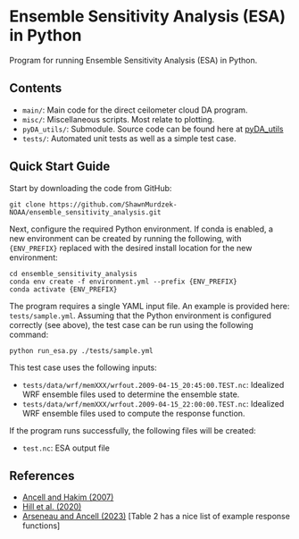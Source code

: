 # Ensemble Sensitivity Analysis (ESA) in Python

Program for running Ensemble Sensitivity Analysis (ESA) in Python.

## Contents

- `main/`: Main code for the direct ceilometer cloud DA program.
- `misc/`: Miscellaneous scripts. Most relate to plotting.
- `pyDA_utils/`: Submodule. Source code can be found here at [pyDA_utils](https://github.com/ShawnMurdzek-NOAA/pyDA_utils/tree/main)
- `tests/`: Automated unit tests as well as a simple test case.

## Quick Start Guide

Start by downloading the code from GitHub:

`git clone https://github.com/ShawnMurdzek-NOAA/ensemble_sensitivity_analysis.git`

Next, configure the required Python environment. If conda is enabled, a new environment can be created by running the following, with `{ENV_PREFIX}` replaced with the desired install location for the new environment:

```
cd ensemble_sensitivity_analysis
conda env create -f environment.yml --prefix {ENV_PREFIX}
conda activate {ENV_PREFIX}
```

The program requires a single YAML input file. An example is provided here: `tests/sample.yml`. Assuming that the Python environment is configured correctly (see above), the test case can be run using the following command:

`python run_esa.py ./tests/sample.yml`

This test case uses the following inputs:
- `tests/data/wrf/memXXX/wrfout.2009-04-15_20:45:00.TEST.nc`: Idealized WRF ensemble files used to determine the ensemble state.
- `tests/data/wrf/memXXX/wrfout.2009-04-15_22:00:00.TEST.nc`: Idealized WRF ensemble files used to compute the response function.

If the program runs successfully, the following files will be created:
- `test.nc`: ESA output file

## References

- [Ancell and Hakim (2007)](https://doi.org/10.1175/2007MWR1904.1)
- [Hill et al. (2020)](https://doi.org/10.1175/MWR-D-20-0015.1)
- [Arseneau and Ancell (2023)](https://doi.org/10.1175/MWR-D-22-0352.1) [Table 2 has a nice list of example response functions]
